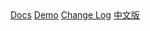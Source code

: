 <body>
  <nav>
    <a href="#/en/index">Docs</a>
    <a href="/demo" target="_blank">Demo</a>
    <a href="#/en/changelog" target="_blank">Change Log</a>
    <a href="#/zh-cn/index">中文版</a>
  </nav>
</body>